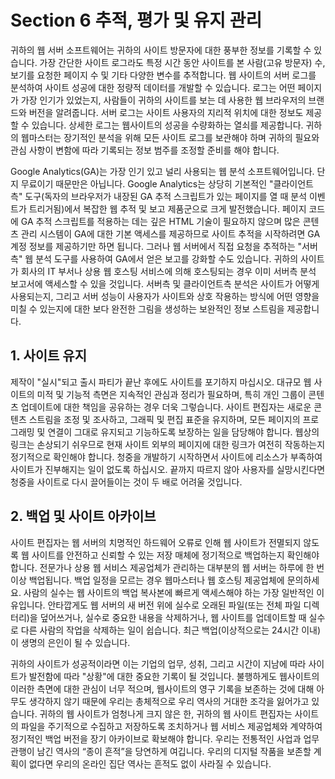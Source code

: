 # Section 6 추적, 평가 및 유지 관리

귀하의 웹 서버 소프트웨어는 귀하의 사이트 방문자에 대한 풍부한 정보를 기록할 수 있습니다. 가장 간단한 사이트 로그라도 특정 시간 동안 사이트를 본 사람(고유 방문자) 수, 보기를 요청한 페이지 수 및 기타 다양한 변수를 추적합니다. 웹 사이트의 서버 로그를 분석하여 사이트 성공에 대한 정량적 데이터를 개발할 수 있습니다. 로그는 어떤 페이지가 가장 인기가 있었는지, 사람들이 귀하의 사이트를 보는 데 사용한 웹 브라우저의 브랜드와 버전을 알려줍니다. 서버 로그는 사이트 사용자의 지리적 위치에 대한 정보도 제공할 수 있습니다. 상세한 로그는 웹사이트의 성공을 수량화하는 열쇠를 제공합니다. 귀하의 웹마스터는 장기적인 분석을 위해 모든 사이트 로그를 보관해야 하며 귀하의 필요와 관심 사항이 변함에 따라 기록되는 정보 범주를 조정할 준비를 해야 합니다.

Google Analytics(GA)는 가장 인기 있고 널리 사용되는 웹 분석 소프트웨어입니다. 단지 무료이기 때문만은 아닙니다. Google Analytics는 상당히 기본적인 "클라이언트 측" 도구(독자의 브라우저가 내장된 GA 추적 스크립트가 있는 페이지를 열 때 분석 이벤트가 트리거됨)에서 복잡한 웹 추적 및 보고 제품군으로 크게 발전했습니다. 페이지 코드에 GA 추적 스크립트를 적용하는 데는 깊은 HTML 기술이 필요하지 않으며 많은 콘텐츠 관리 시스템이 GA에 대한 기본 액세스를 제공하므로 사이트 추적을 시작하려면 GA 계정 정보를 제공하기만 하면 됩니다. 그러나 웹 서버에서 직접 요청을 추적하는 "서버 측" 웹 분석 도구를 사용하여 GA에서 얻은 보고를 강화할 수도 있습니다. 귀하의 사이트가 회사의 IT 부서나 상용 웹 호스팅 서비스에 의해 호스팅되는 경우 이미 서버측 분석 보고서에 액세스할 수 있을 것입니다. 서버측 및 클라이언트측 분석은 사이트가 어떻게 사용되는지, 그리고 서버 성능이 사용자가 사이트와 상호 작용하는 방식에 어떤 영향을 미칠 수 있는지에 대한 보다 완전한 그림을 생성하는 보완적인 정보 스트림을 제공합니다.

## 1. 사이트 유지

제작이 "실시"되고 출시 파티가 끝난 후에도 사이트를 포기하지 마십시오. 대규모 웹 사이트의 미적 및 기능적 측면은 지속적인 관심과 정리가 필요하며, 특히 개인 그룹이 콘텐츠 업데이트에 대한 책임을 공유하는 경우 더욱 그렇습니다. 사이트 편집자는 새로운 콘텐츠 스트림을 조정 및 조사하고, 그래픽 및 편집 표준을 유지하며, 모든 페이지의 프로그래밍 및 연결이 그대로 유지되고 기능하도록 보장하는 일을 담당해야 합니다. 웹상의 링크는 손상되기 쉬우므로 현재 사이트 외부의 페이지에 대한 링크가 여전히 작동하는지 정기적으로 확인해야 합니다. 청중을 개발하기 시작하면서 사이트에 리소스가 부족하여 사이트가 진부해지는 일이 없도록 하십시오. 끝까지 따르지 않아 사용자를 실망시킨다면 청중을 사이트로 다시 끌어들이는 것이 두 배로 어려울 것입니다.

## 2. 백업 및 사이트 아카이브

사이트 편집자는 웹 서버의 치명적인 하드웨어 오류로 인해 웹 사이트가 전멸되지 않도록 웹 사이트를 안전하고 신뢰할 수 있는 저장 매체에 정기적으로 백업하는지 확인해야 합니다. 전문가나 상용 웹 서비스 제공업체가 관리하는 대부분의 웹 서버는 하루에 한 번 이상 백업됩니다. 백업 일정을 모르는 경우 웹마스터나 웹 호스팅 제공업체에 문의하세요. 사람의 실수는 웹 사이트의 백업 복사본에 빠르게 액세스해야 하는 가장 일반적인 이유입니다. 안타깝게도 웹 서버의 새 버전 위에 실수로 오래된 파일(또는 전체 파일 디렉터리)을 덮어쓰거나, 실수로 중요한 내용을 삭제하거나, 웹 사이트를 업데이트할 때 실수로 다른 사람의 작업을 삭제하는 일이 쉽습니다. 최근 백업(이상적으로는 24시간 이내)이 생명의 은인이 될 수 있습니다.

귀하의 사이트가 성공적이라면 이는 기업의 업무, 성취, 그리고 시간이 지남에 따라 사이트가 발전함에 따라 "상황"에 대한 중요한 기록이 될 것입니다. 불행하게도 웹사이트의 이러한 측면에 대한 관심이 너무 적으며, 웹사이트의 영구 기록을 보존하는 것에 대해 아무도 생각하지 않기 때문에 우리는 총체적으로 우리 역사의 거대한 조각을 잃어가고 있습니다. 귀하의 웹 사이트가 엄청나게 크지 않은 한, 귀하의 웹 사이트 편집자는 사이트의 파일을 주기적으로 수집하고 저장하도록 조치하거나 웹 서비스 제공업체와 계약하여 정기적인 백업 버전을 장기 아카이브로 확보해야 합니다. 우리는 전통적인 사업과 업무 관행이 남긴 역사의 “종이 흔적”을 당연하게 여깁니다. 우리의 디지털 작품을 보존할 계획이 없다면 우리의 온라인 집단 역사는 흔적도 없이 사라질 수 있습니다.
